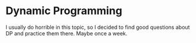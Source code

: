 # Dynamic Programming

I usually do horrible in this topic, so I decided to find good questions about DP and practice them there. Maybe once a week.